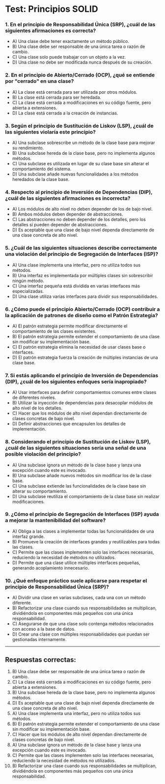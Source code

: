 # Test: Principios SOLID

### 1. En el principio de **Responsabilidad Única (SRP)**, ¿cuál de las siguientes afirmaciones es correcta?
- A) Una clase debe tener exactamente un método público.
- B) Una clase debe ser responsable de una única tarea o razón de cambio.
- C) Una clase solo puede trabajar con un objeto a la vez.
- D) Una clase no debe ser modificada nunca después de su creación.

### 2. En el principio de **Abierto/Cerrado (OCP)**, ¿qué se entiende por "cerrado" en una clase?
- A) La clase está cerrada para ser utilizada por otros módulos.
- B) La clase está cerrada para ser heredada.
- C) La clase está cerrada a modificaciones en su código fuente, pero abierta a extensiones.
- D) La clase está cerrada a la creación de instancias.

### 3. Según el principio de **Sustitución de Liskov (LSP)**, ¿cuál de las siguientes violaría este principio?
- A) Una subclase sobrescribe un método de la clase base para mejorar su rendimiento.
- B) Una subclase hereda de la clase base, pero no implementa algunos métodos.
- C) Una subclase es utilizada en lugar de su clase base sin alterar el comportamiento del sistema.
- D) Una subclase añade nuevas funcionalidades a los métodos heredados de la clase base.

### 4. Respecto al principio de **Inversión de Dependencias (DIP)**, ¿cuál de las siguientes afirmaciones es incorrecta?
- A) Los módulos de alto nivel no deben depender de los de bajo nivel.
- B) Ambos módulos deben depender de abstracciones.
- C) Las abstracciones no deben depender de los detalles, pero los detalles sí pueden depender de abstracciones.
- D) Es aceptable que una clase de bajo nivel dependa directamente de una clase concreta de alto nivel.

### 5. ¿Cuál de las siguientes situaciones describe correctamente una violación del principio de **Segregación de Interfaces (ISP)**?
- A) Una clase implementa una interfaz, pero no utiliza todos sus métodos.
- B) Una interfaz es implementada por múltiples clases sin sobrescribir ningún método.
- C) Una interfaz pequeña está dividida en varias interfaces más especializadas.
- D) Una clase utiliza varias interfaces para dividir sus responsabilidades.

### 6. ¿Cómo puede el principio **Abierto/Cerrado (OCP)** contribuir a la aplicación de patrones de diseño como el **Patrón Estrategia**?
- A) El patrón estrategia permite modificar directamente el comportamiento de las clases existentes.
- B) El patrón estrategia permite extender el comportamiento de una clase sin modificar su implementación base.
- C) El patrón estrategia elimina la necesidad de usar clases base o interfaces.
- D) El patrón estrategia fuerza la creación de múltiples instancias de una clase base.

### 7. Si estás aplicando el principio de **Inversión de Dependencias (DIP)**, ¿cuál de los siguientes enfoques sería inapropiado?
- A) Usar interfaces para definir comportamientos comunes entre clases de diferentes niveles.
- B) Utilizar la inyección de dependencias para desacoplar módulos de alto nivel de los detalles.
- C) Hacer que los módulos de alto nivel dependan directamente de clases concretas de bajo nivel.
- D) Definir abstracciones que encapsulen los detalles de implementación.

### 8. Considerando el principio de **Sustitución de Liskov (LSP)**, ¿cuál de las siguientes situaciones sería una señal de una posible violación del principio?
- A) Una subclase ignora un método de la clase base y lanza una excepción cuando este es invocado.
- B) Una subclase añade nuevos métodos sin modificar los de la clase base.
- C) Una subclase extiende las funcionalidades de la clase base sin alterar su comportamiento.
- D) Una subclase reutiliza el comportamiento de la clase base sin realizar modificaciones.

### 9. ¿Cómo el principio de **Segregación de Interfaces (ISP)** ayuda a mejorar la mantenibilidad del software?
- A) Obliga a las clases a implementar todas las funcionalidades de una interfaz grande.
- B) Promueve la creación de interfaces grandes y reutilizables para todas las clases.
- C) Permite que las clases implementen solo las interfaces necesarias, reduciendo la necesidad de métodos no utilizados.
- D) Permite que una clase utilice múltiples interfaces pequeñas, generando acoplamiento innecesario.

### 10. ¿Qué enfoque práctico suele aplicarse para respetar el principio de **Responsabilidad Única (SRP)**?
- A) Dividir una clase en varias subclases, cada una con un método diferente.
- B) Refactorizar una clase cuando sus responsabilidades se multiplican, dividiéndola en componentes más pequeños con una única responsabilidad.
- C) Asegurarse de que una clase solo contenga métodos relacionados con acceso a la base de datos.
- D) Crear una clase con múltiples responsabilidades que puedan ser gestionadas internamente.

---

## Respuestas correctas:
1. B) Una clase debe ser responsable de una única tarea o razón de cambio.
2. C) La clase está cerrada a modificaciones en su código fuente, pero abierta a extensiones.
3. B) Una subclase hereda de la clase base, pero no implementa algunos métodos.
4. D) Es aceptable que una clase de bajo nivel dependa directamente de una clase concreta de alto nivel.
5. A) Una clase implementa una interfaz, pero no utiliza todos sus métodos.
6. B) El patrón estrategia permite extender el comportamiento de una clase sin modificar su implementación base.
7. C) Hacer que los módulos de alto nivel dependan directamente de clases concretas de bajo nivel.
8. A) Una subclase ignora un método de la clase base y lanza una excepción cuando este es invocado.
9. C) Permite que las clases implementen solo las interfaces necesarias, reduciendo la necesidad de métodos no utilizados.
10. B) Refactorizar una clase cuando sus responsabilidades se multiplican, dividiéndola en componentes más pequeños con una única responsabilidad.
